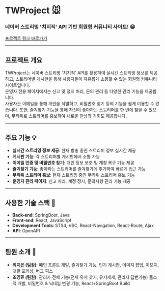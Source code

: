 # TWProject 🐭

### 네이버 스트리밍 '치지직' API 기반 회원형 커뮤니티 사이트! :grin:

[프로젝트 링크 바로가기](http://3.107.4.229:8080/)

---

## 프로젝트 개요

TWProject는 네이버 스트리밍 '치지직' API를 활용하여 실시간 스트리밍 정보를 제공하고, 스트리머별 게시판을 통해 사용자들이 자유롭게 소통할 수 있는 회원형 커뮤니티 사이트입니다.  
운영자 전용 페이지에서는 신고 및 정지 처리, 문의 관리 등 다양한 관리 기능을 제공합니다.  
사용자는 이메일을 통해 개인을 식별하고, 비밀번호 찾기 등의 기능을 쉽게 이용할 수 있습니다. 또한, 즐겨찾기 기능을 통해 자신이 좋아하는 스트리머를 한 번에 찾을 수 있으며, 무작위로 스트리머를 홍보하여 새로운 만남의 기회도 제공합니다.

---

## 주요 기능 :bulb:

- **실시간 스트리밍 정보 제공**: 현재 방송 중인 스트리머 정보 실시간 제공
- **게시판 기능**: 각 스트리머별 게시판에서 소통 가능
- **이메일 인증 및 비밀번호 찾기**: 개인 정보 보호 및 계정 복구 기능 제공
- **즐겨찾기 기능**: 좋아하는 스트리머를 즐겨찾기에 추가하여 빠르게 접근 가능
- **무작위 스트리머 홍보**: 현재 스트리밍 중인 무작위 스트리머 홍보 기능
- **운영자 관리 페이지**: 신고 처리, 계정 정지, 문의사항 관리 기능 제공

---

## 사용한 기술 스택 📍

- **Back-end**: SpringBoot, Java
- **Front-end**: React, JavaScript
- **Development Tools**: STS4, VSC, React-Navigation, React-Route, Ajax
- **API**: OpenAPI

---

## 팀원 소개 :busts_in_silhouette:

- **최지은 (팀장)**: 메인 프론트 개발, 즐겨찾기 기능, 인기 게시판, 이미지 팝업, 이모지, 댓글 포커싱, 버그 픽스
- **조영민 (팀원)**: 관리자 전체 기능(전체 유저 찾기, 유저제재, 관리자 답변기능) 풀스택 개발, 비밀번호 & 닉네임 변경 기능, React+SpringBoot Build
